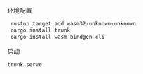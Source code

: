 环境配置

```bash
 rustup target add wasm32-unknown-unknown
 cargo install trunk
 cargo install wasm-bindgen-cli
```

启动

```bash
trunk serve
```